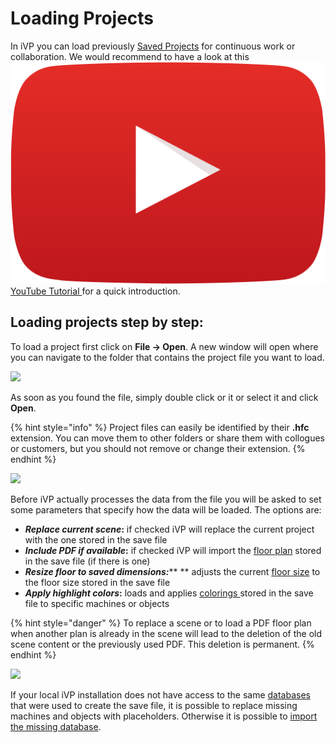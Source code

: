 # Loading Projects

In iVP you can load previously [Saved Projects](saving-projects.md) for continuous work or collaboration. We would recommend to have a look at this <img src="../../../.gitbook/assets/YouTube_icon.png" alt="" data-size="line"> [YouTube Tutorial ](https://youtu.be/MuLt94b64O8)for a quick introduction.

## Loading projects step by step:

To load a project first click on **File -> Open**. A new window will open where you can navigate to the folder that contains the project file you want to load.

![](../../../.gitbook/assets/iVP\_open\_file\_menu\_entry.jpg)

As soon as you found the file, simply double click or it or select it and click **Open**.

{% hint style="info" %}
Project files can easily be identified by their **.hfc** extension. You can move them to other folders or share them with collogues or customers, but you should not remove or change their extension.
{% endhint %}

![](../../../.gitbook/assets/iVP\_open\_file\_dialogue.jpg)

Before iVP actually processes the data from the file you will be asked to set some parameters that specify how the data will be loaded. The options are:

* _**Replace current scene**_**:** if checked iVP will replace the current project with the one stored in the save file
* _**Include PDF if available**_**:** if checked iVP will import the [floor plan](../user-interface/the-floor-plan.md) stored in the save file (if there is one)
* _**Resize floor to saved dimensions:**_\*\* \*\* adjusts the current [floor size](../user-interface/the-floor-plan.md#floor-plan-size) to the floor size stored in the save file
* _**Apply highlight colors**_**:** loads and applies [colorings ](../machines/highlighting-objects.md)stored in the save file to specific machines or objects

{% hint style="danger" %}
To replace a scene or to load a PDF floor plan when another plan is already in the scene will lead to the deletion of the old scene content or the previously used PDF. This deletion is permanent.
{% endhint %}

![](../../../.gitbook/assets/iVP\_open\_file\_options.jpg)

If your local iVP installation does not have access to the same [databases ](broken-reference)that were used to create the save file, it is possible to replace missing machines and objects with placeholders. Otherwise it is possible to [import the missing database](broken-reference).
